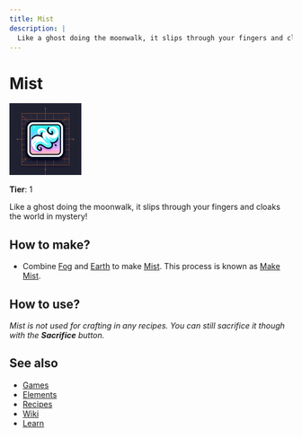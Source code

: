 ```yaml
---
title: Mist
description: |
  Like a ghost doing the moonwalk, it slips through your fingers and cloaks the world in mystery!
---
```

# Mist

![](../images/item.mist.png)

**Tier**: 1

Like a ghost doing the moonwalk, it slips through your fingers and cloaks the world in mystery!

## How to make?

* Combine [Fog](/wiki/elements/fog) and [Earth](/wiki/elements/earth) to make [Mist](/wiki/elements/mist). This process is known as [Make Mist](/wiki/recipes/make-mist).

## How to use?

_Mist is not used for crafting in any recipes. You can still sacrifice it though with the **Sacrifice** button._

## See also

* [Games](/wiki/games)
* [Elements](/wiki/elements)
* [Recipes](/wiki/recipes)
* [Wiki](/wiki/index)
* [Learn](/learn/index)